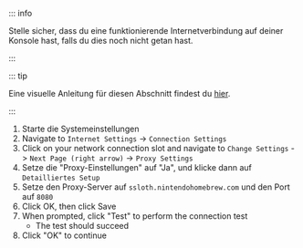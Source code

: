 ::: info

Stelle sicher, dass du eine funktionierende Internetverbindung auf deiner Konsole hast, falls du dies noch nicht getan hast.

:::

::: tip

Eine visuelle Anleitung für diesen Abschnitt findest du [hier](/images/screenshots/set-proxy.png).

:::

1. Starte die Systemeinstellungen
2. Navigate to `Internet Settings` -> `Connection Settings`
3. Click on your network connection slot and navigate to `Change Settings` -> `Next Page (right arrow)` -> `Proxy Settings`
4. Setze die "Proxy-Einstellungen" auf "Ja", und klicke dann auf `Detailliertes Setup`
5. Setze den Proxy-Server auf `ssloth.nintendohomebrew.com` und den Port auf `8080`
6. Click OK, then click Save
7. When prompted, click "Test" to perform the connection test
   - The test should succeed
8. Click "OK" to continue